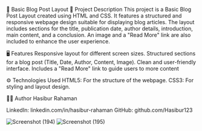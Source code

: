 📄 Basic Blog Post Layout
📖 Project Description
This project is a Basic Blog Post Layout created using HTML and CSS. It features a structured and responsive webpage design suitable for displaying blog articles. The layout includes sections for the title, publication date, author details, introduction, main content, and a conclusion. An image and a "Read More" link are also included to enhance the user experience.

🖥️ Features
Responsive layout for different screen sizes.
Structured sections for a blog post (Title, Date, Author, Content, Image).
Clean and user-friendly interface.
Includes a "Read More" link to guide users to more content

⚙️ Technologies Used
HTML5: For the structure of the webpage.
CSS3: For styling and layout design.

🧑‍💻 Author
Hasibur Rahaman

LinkedIn: linkedin.com/in/hasibur-rahaman
GitHub: github.com/Hasibur123

![Screenshot (194)](https://github.com/user-attachments/assets/47326a88-f305-4071-bbdd-6d1c133592c7)
![Screenshot (195)](https://github.com/user-attachments/assets/ef0c1735-8d2a-42e6-800b-a9dfc916b5c9)

